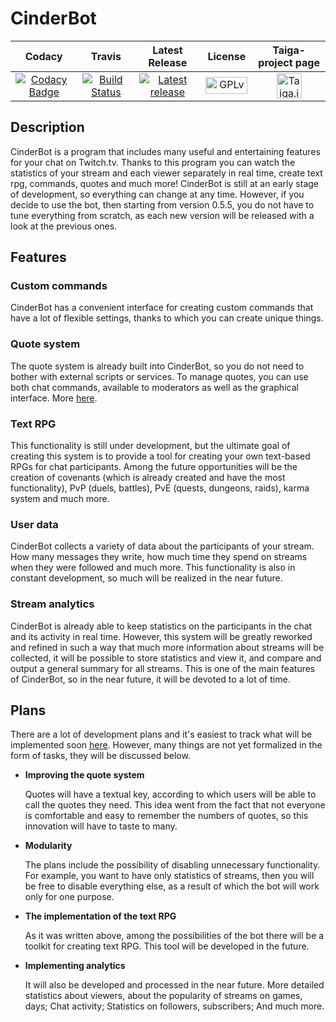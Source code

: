 # CinderBot
|Codacy|Travis|Latest Release|License|Taiga-project page|
|:----:|:----:|:------------:|:-----:|:----------------:|
|[![Codacy Badge](https://api.codacy.com/project/badge/Grade/b200dceb1a7144ff86e663710ccfbb82)](https://www.codacy.com/app/exanimoteam/CinderBot?utm_source=github.com&amp;utm_medium=referral&amp;utm_content=Vismar/CinderBot&amp;utm_campaign=Badge_Grade)|[![Build Status](https://travis-ci.org/Vismar/CinderBot.svg?branch=master)](https://travis-ci.org/Vismar/CinderBot)|[![Latest release](https://img.shields.io/badge/release-v0.9-blue.svg)](https://github.com/Vismar/CinderBot/releases/tag/v0.9)|<img src="https://fsfe.org/graphics/gplv3-logo-red.png" alt="GPLv3" width="67" height="27">|<a href="https://tree.taiga.io/project/vismar-cinderbot/backlog"><img src="https://taiga.io/images/logo-color.png" alt="Taiga.io project page" width="40" height="40"></a>|

## Description
CinderBot is a program that includes many useful and entertaining features for your chat on Twitch.tv. Thanks to this program you can watch the statistics of your stream and each viewer separately in real time, create text rpg, commands, quotes and much more! CinderBot is still at an early stage of development, so everything can change at any time. However, if you decide to use the bot, then starting from version 0.5.5, you do not have to tune everything from scratch, as each new version will be released with a look at the previous ones.

## Features

### Custom commands
CinderBot has a convenient interface for creating custom commands that have a lot of flexible settings, thanks to which you can create unique things.

### Quote system
The quote system is already built into CinderBot, so you do not need to bother with external scripts or services. To manage quotes, you can use both chat commands, available to moderators as well as the graphical interface. More [here](https://tree.taiga.io/project/vismar-cinderbot/wiki/quote-system).

### Text RPG
This functionality is still under development, but the ultimate goal of creating this system is to provide a tool for creating your own text-based RPGs for chat participants. Among the future opportunities will be the creation of covenants (which is already created and have the most functionality), PvP (duels, battles), PvE (quests, dungeons, raids), karma system and much more.

### User data
CinderBot collects a variety of data about the participants of your stream. How many messages they write, how much time they spend on streams when they were followed and much more. This functionality is also in constant development, so much will be realized in the near future.

### Stream analytics
CinderBot is already able to keep statistics on the participants in the chat and its activity in real time. However, this system will be greatly reworked and refined in such a way that much more information about streams will be collected, it will be possible to store statistics and view it, and compare and output a general summary for all streams. This is one of the main features of CinderBot, so in the near future, it will be devoted to a lot of time.

## Plans
There are a lot of development plans and it's easiest to track what will be implemented soon [here](https://tree.taiga.io/project/vismar-cinderbot/backlog). However, many things are not yet formalized in the form of tasks, they will be discussed below.

* **Improving the quote system**

  Quotes will have a textual key, according to which users will be able to call the quotes they need. This idea went from the fact that not everyone is comfortable and easy to remember the numbers of quotes, so this innovation will have to taste to many.

* **Modularity**

  The plans include the possibility of disabling unnecessary functionality. For example, you want to have only statistics of streams, then you will be free to disable everything else, as a result of which the bot will work only for one purpose.

* **The implementation of the text RPG**

  As it was written above, among the possibilities of the bot there will be a toolkit for creating text RPG. This tool will be developed in the future.

* **Implementing analytics**

  It will also be developed and processed in the near future. More detailed statistics about viewers, about the popularity of streams on games, days; Chat activity; Statistics on followers, subscribers; And much more.
